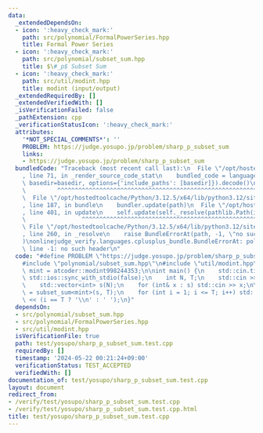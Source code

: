 ```yaml
---
data:
  _extendedDependsOn:
  - icon: ':heavy_check_mark:'
    path: src/polynomial/FormalPowerSeries.hpp
    title: Formal Power Series
  - icon: ':heavy_check_mark:'
    path: src/polynomial/subset_sum.hpp
    title: $\#_p$ Subset Sum
  - icon: ':heavy_check_mark:'
    path: src/util/modint.hpp
    title: modint (input/output)
  _extendedRequiredBy: []
  _extendedVerifiedWith: []
  _isVerificationFailed: false
  _pathExtension: cpp
  _verificationStatusIcon: ':heavy_check_mark:'
  attributes:
    '*NOT_SPECIAL_COMMENTS*': ''
    PROBLEM: https://judge.yosupo.jp/problem/sharp_p_subset_sum
    links:
    - https://judge.yosupo.jp/problem/sharp_p_subset_sum
  bundledCode: "Traceback (most recent call last):\n  File \"/opt/hostedtoolcache/Python/3.12.5/x64/lib/python3.12/site-packages/onlinejudge_verify/documentation/build.py\"\
    , line 71, in _render_source_code_stat\n    bundled_code = language.bundle(stat.path,\
    \ basedir=basedir, options={'include_paths': [basedir]}).decode()\n          \
    \         ^^^^^^^^^^^^^^^^^^^^^^^^^^^^^^^^^^^^^^^^^^^^^^^^^^^^^^^^^^^^^^^^^^^^^^^^^^^^^^^^^\n\
    \  File \"/opt/hostedtoolcache/Python/3.12.5/x64/lib/python3.12/site-packages/onlinejudge_verify/languages/cplusplus.py\"\
    , line 187, in bundle\n    bundler.update(path)\n  File \"/opt/hostedtoolcache/Python/3.12.5/x64/lib/python3.12/site-packages/onlinejudge_verify/languages/cplusplus_bundle.py\"\
    , line 401, in update\n    self.update(self._resolve(pathlib.Path(included), included_from=path))\n\
    \                ^^^^^^^^^^^^^^^^^^^^^^^^^^^^^^^^^^^^^^^^^^^^^^^^^^^^^^^^^\n \
    \ File \"/opt/hostedtoolcache/Python/3.12.5/x64/lib/python3.12/site-packages/onlinejudge_verify/languages/cplusplus_bundle.py\"\
    , line 260, in _resolve\n    raise BundleErrorAt(path, -1, \"no such header\"\
    )\nonlinejudge_verify.languages.cplusplus_bundle.BundleErrorAt: polynomial/subset_sum.hpp:\
    \ line -1: no such header\n"
  code: "#define PROBLEM \"https://judge.yosupo.jp/problem/sharp_p_subset_sum\"\n\n\
    #include \"polynomial/subset_sum.hpp\"\n#include \"util/modint.hpp\"\n\nusing\
    \ mint = atcoder::modint998244353;\n\nint main() {\n    std::cin.tie(0);\n   \
    \ std::ios::sync_with_stdio(false);\n    int N, T;\n    std::cin >> N >> T;\n\
    \    std::vector<int> s(N);\n    for (int& x : s) std::cin >> x;\n\n    auto res\
    \ = subset_sum<mint>(s, T);\n    for (int i = 1; i <= T; i++) std::cout << res[i]\
    \ << (i == T ? '\\n' : ' ');\n}"
  dependsOn:
  - src/polynomial/subset_sum.hpp
  - src/polynomial/FormalPowerSeries.hpp
  - src/util/modint.hpp
  isVerificationFile: true
  path: test/yosupo/sharp_p_subset_sum.test.cpp
  requiredBy: []
  timestamp: '2024-05-22 00:21:24+09:00'
  verificationStatus: TEST_ACCEPTED
  verifiedWith: []
documentation_of: test/yosupo/sharp_p_subset_sum.test.cpp
layout: document
redirect_from:
- /verify/test/yosupo/sharp_p_subset_sum.test.cpp
- /verify/test/yosupo/sharp_p_subset_sum.test.cpp.html
title: test/yosupo/sharp_p_subset_sum.test.cpp
---
```


